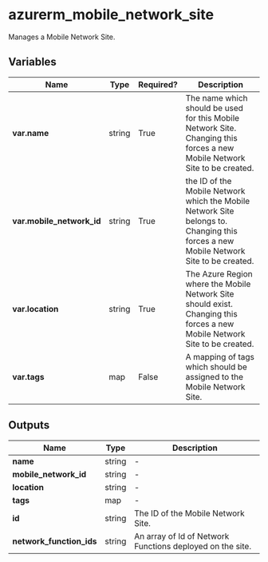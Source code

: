 # azurerm_mobile_network_site

Manages a Mobile Network Site.

## Variables

| Name | Type | Required? |  Description |
| ---- | ---- | --------- |  ----------- |
| **var.name** | string | True | The name which should be used for this Mobile Network Site. Changing this forces a new Mobile Network Site to be created. | 
| **var.mobile_network_id** | string | True | the ID of the Mobile Network which the Mobile Network Site belongs to. Changing this forces a new Mobile Network Site to be created. | 
| **var.location** | string | True | The Azure Region where the Mobile Network Site should exist. Changing this forces a new Mobile Network Site to be created. | 
| **var.tags** | map | False | A mapping of tags which should be assigned to the Mobile Network Site. | 



## Outputs

| Name | Type | Description |
| ---- | ---- | --------- | 
| **name** | string  | - | 
| **mobile_network_id** | string  | - | 
| **location** | string  | - | 
| **tags** | map  | - | 
| **id** | string  | The ID of the Mobile Network Site. | 
| **network_function_ids** | string  | An array of Id of Network Functions deployed on the site. | 